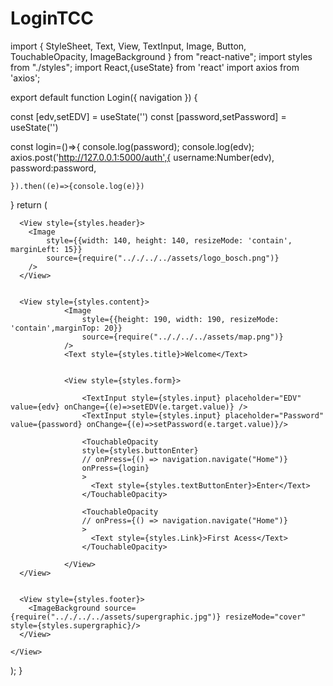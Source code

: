 # LoginTCC
import {
  StyleSheet,
  Text,
  View,
  TextInput,
  Image,
  Button,
  TouchableOpacity,
  ImageBackground
} from "react-native";
import styles from "./styles";
import React,{useState} from 'react'
import axios from 'axios';

export default function Login({ navigation }) {

  const [edv,setEDV] = useState('')
  const [password,setPassword] = useState('')

  

  const login=()=>{
    console.log(password);
    console.log(edv);
    axios.post('http://127.0.0.1:5000/auth',{
      username:Number(edv),
      password:password,
      
    }).then((e)=>{console.log(e)})
  }
  return (
    <View style={styles.container}>
      
      <View style={styles.header}>
        <Image
            style={{width: 140, height: 140, resizeMode: 'contain', marginLeft: 15}}
            source={require(".././../../assets/logo_bosch.png")}
        />
      </View>


      <View style={styles.content}>
                <Image
                    style={{height: 190, width: 190, resizeMode: 'contain',marginTop: 20}}
                    source={require(".././../../assets/map.png")}
                />
                <Text style={styles.title}>Welcome</Text>


                <View style={styles.form}>

                    <TextInput style={styles.input} placeholder="EDV" value={edv} onChange={(e)=>setEDV(e.target.value)} />
                    <TextInput style={styles.input} placeholder="Password" value={password} onChange={(e)=>setPassword(e.target.value)}/>

                    <TouchableOpacity
                    style={styles.buttonEnter}
                    // onPress={() => navigation.navigate("Home")}
                    onPress={login}
                    >
                      <Text style={styles.textButtonEnter}>Enter</Text>
                    </TouchableOpacity>

                    <TouchableOpacity
                    // onPress={() => navigation.navigate("Home")}
                    >
                      <Text style={styles.Link}>First Acess</Text>
                    </TouchableOpacity>

                </View>
      </View>
      

      <View style={styles.footer}>
        <ImageBackground source={require(".././../../assets/supergraphic.jpg")} resizeMode="cover" style={styles.supergraphic}/>
      </View>

    </View>
  );
}
